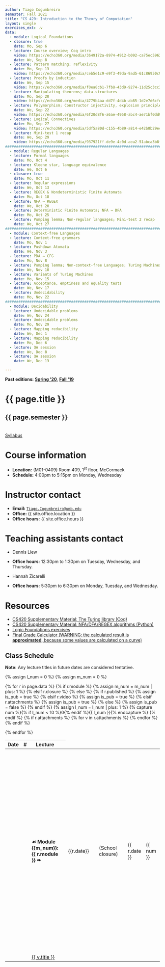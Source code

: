 ```yaml
---
author: Tiago Cogumbreiro
semester: Fall 2021
title: "CS 420: Introduction to the Theory of Computation"
layout: single
exercises_ext: .v
data:
  - module: Logical Foundations
  - closure: true
    date: Mo, Sep 6
  - lecture: Course overview; Coq intro
    video: https://echo360.org/media/3649172a-8974-4912-b092-ca75ec5962f5/public
    date: We, Sep 8
  - lecture: Pattern matching; reflexivity
    date: Mo, Sep 13
    video: https://echo360.org/media/ceb5e1c9-e9f3-49da-9ad5-61c86950c94b/public
  - lecture: Proofs by induction
    date: We, Sep 15
    video: https://echo360.org/media/f0ea8cb1-7fb8-43d9-9274-11d25c3cc3ed/public
  - lecture: Manipulating theorems; data-structures
    date: Mo, Sep 20
    video: https://echo360.org/media/4779b4aa-dd7f-4d4b-ab85-1d2e7d6cfd1b/public
  - lecture: Polymorphism; Constructor injectivity, explosion principle
    date: We, Sep 22
    video: https://echo360.org/media/6f20d8f6-a6ae-4958-abc4-ae71bf0dd916/public
  - lecture: Logical Connectives
    date: Mo, Sep 27
    video: https://echo360.org/media/5df5a80d-c155-4b89-a814-e42b0b29ecb1/public
  - lecture: Mini-test 1 recap
    date: We, Sep 29
    video: https://echo360.org/media/937921ff-de9e-4c0d-aea2-51abca3b8f54/public
################################################################################
  - module: Regular Languages
  - lecture: Formal languages
    date: Mo, Oct 4
  - lecture: Kleene star, language equivalence
    date: We, Oct 6
  - closure: true
    date: Mo, Oct 11
  - lecture: Regular expressions
    date: We, Oct 13
  - lecture: REGEX & Nondeterministic Finite Automata
    date: Mo, Oct 18
  - lecture: NFA ⇔ REGEX
    date: We, Oct 20
  - lecture: Deterministic Finite Automata; NFA ⇔ DFA
    date: Mo, Oct 25
  - lecture: Pumping lemma; Non-regular languages; Mini-test 2 recap
    date: We, Oct 27
################################################################################
  - module: Context-free Languages
  - lecture: Context-free grammars
    date: Mo, Nov 1
  - lecture: Pushdown Atomata
    date: We, Nov 3
  - lecture: PDA ⇔ CFG
    date: Mo, Nov 8
  - lecture: Pumping lemma; Non-context-free Languages; Turing Machines
    date: We, Nov 10
  - lecture: Variants of Turing Machines
    date: Mo, Nov 15
  - lecture: Acceptance, emptiness and equality tests
    date: We, Nov 17
  - lecture: Undecidability
    date: Mo, Nov 22
################################################################################
  - module: Decidability
  - lecture: Undecidable problems
    date: We, Nov 24
  - lecture: Undecidable problems
    date: Mo, Nov 29
  - lecture: Mapping reducibility
    date: We, Dec 1
  - lecture: Mapping reducibility
    date: Mo, Dec 6
  - lecture: QA session
    date: We, Dec 8
  - lecture: QA session
    date: We, Dec 13

---
```


**Past editions:** [**Spring '20**](../s20/), [**Fall '19**](../f19/)

<h1 class="has-text-centered">{{ page.title }}</h1>
<h2 class="has-text-centered" style="padding-bottom:1em;">{{ page.semester }}</h2>

<div class="buttons is-centered">
<a class="button is-large is-link" href="syllabus.pdf">Syllabus</a>
</div>

# Course information

* **Location:** (M01-0409) Room 409, 1<sup>st</sup> floor, McCormack
* **Schedule:** 4:00pm to 5:15pm on Monday, Wednesday

# Instructor contact
* **Email:** [`Tiago.Cogumbreiro@umb.edu`](mailto:Tiago.Cogumbreiro@umb.edu)
* **Office:** {{ site.office.location }}
* **Office hours:** {{ site.office.hours }}

# Teaching assistants contact

* Dennis Liew
* **Office hours:** 12:30pm to 1:30pm on Tuesday, Wednesday, and Thursday.

* Hannah Zicarelli
* **Office hours:** 5:30pm to 6:30pm on Monday, Tuesday, and Wednesday.

# Resources

* [CS420 Supplementary Material: The Turing library (Coq)](https://gitlab.com/cogumbreiro/turing)
* [CS420 Supplementary Material: NFA/DFA/REGEX algorithms (Python)](https://gitlab.com/cogumbreiro/karakuri/)
* [Logic Foundations exercises](https://softwarefoundations.cis.upenn.edu/lf-current/lf.tgz)
* [Final Grade Calculator (WARNING: the calculated result is **approximated**, because some values are calculated on a curve)](https://docs.google.com/spreadsheets/d/1nNruW7ls0jETG5z9vgfrmZKihjo_-2yx2iM7TmIPhuc/edit?usp=sharing)

## Class Schedule

**Note:** Any lecture titles in future dates are considered tentative.


{% assign l_num = 0 %}
{% assign m_num = 0 %}
<table>
  <thead>
    <tr>
      <th>Date</th>
      <th>#</th>
      <th>Lecture</th>
      <th></th>
    </tr>
  </thead>
  <tbody>
{% for r in page.data %}
<tr>
{% if r.module %}
  {% assign m_num = m_num | plus: 1 %}
  <td></td>
  <td></td>
  <td><b>☙ Module {{m_num}}: {{ r.module }} ❧</b></td>
  <td></td>
{% elsif r.closure %}
  <td class="has-text-grey-light">{{r.date}}</td>
  <td></td>
  <td class="has-text-grey-light">(School closure)</td>
  <td></td>
{% else %}
  {% if r.published %}
    {% assign is_pub = true %}
  {% elsif r.video %}
    {% assign is_pub = true %}
  {% elsif r.attachments %}
    {% assign is_pub = true %}
  {% else %}
    {% assign is_pub = false %}
  {% endif %}
  {% assign l_num = l_num | plus: 1 %}
  {% capture num %}{% if l_num < 10 %}0{% endif %}{{ l_num }}{% endcapture %}
  <td>{{ r.date }}</td>
  <td>{{ num }}</td>
  <td>
  {% if is_pub %}
    <a href="lecture{{num}}.html">{{ r.lecture }}</a>
  {% else %}
    {{ r.lecture }}
  {% endif %}
  </td>
  <td>
    {% if is_pub %}
      {% capture s_url %}lecture{{ num }}.pdf{% endcapture %}
      {% if r.skip_exercises %}
        {% assign f_url = nil %}
      {% else %}
        {% capture f_url %}lecture{{ num }}{{ page.exercises_ext }}{% endcapture %}
      {% endif %}
      <span class="buttons has-addons">{% include button.html url=s_url title="Download lecture slides" icon="book" %}{% include button.html url=r.video icon="file-video" title="Video recording" %}{% include button.html url=f_url icon="box" title="Class exercises" %}</span>
    {% endif %}
  </td>
{% endif %}
</tr>
{% if r.attachments %}
    {% for v in r.attachments %}
<tr>
  <td></td>
  <td></td>
    <td>
        <a href="{{ v.url }}">
        <span class="icon is-small"><i class="fas fa-file-{{v.type}}"></i></span>
        {{ v.title }}
        </a>
    </td>
</tr>
    {% endfor %}
{% endif %}

{% endfor %}
  </tbody>
</table>
